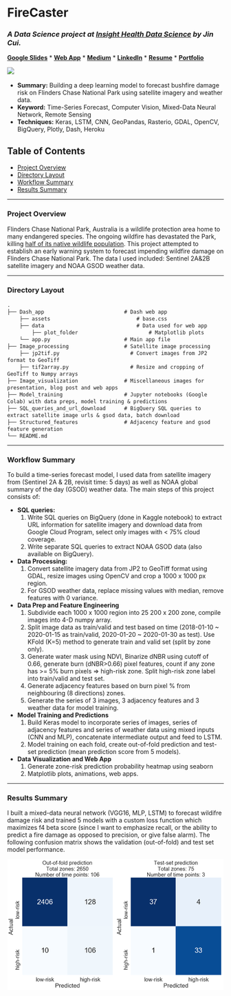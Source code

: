 # FireCaster
### *A Data Science project at [Insight Health Data Science](https://www.insighthealthdata.com/) by Jin Cui.*


[**Google Slides**](https://docs.google.com/presentation/d/1h2yOoLqJH6JAufcHWqZvux6jQl7qYj33gC5rinFcX8k/edit?usp=sharing) * [**Web App**](https://docs.google.com/presentation/d/1EzvNZ0XEXELiSLZaI3wUA8zZ6JZ0jSBYzC3BHe-3ezM/edit?usp=sharing) * [**Medium**](https://medium.com/@jincui_32383/firecaster-93465e719d55) *
[**LinkedIn**](https://www.linkedin.com/in/cjinny/) * 
[**Resume**](https://drive.google.com/file/d/1XEDraiFqlYJaJL5R9kI55w_6Kfg9Nxtd/view?usp=sharing) *
[**Portfolio**](https://github.com/CJinny/portfolio)


![](https://raw.githubusercontent.com/CJinny/insight_project_firecaster/master/Image_visualization/frontpage_resize.gif)


- **Summary:** Building a deep learning model to forecast bushfire damage risk on Flinders Chase National Park using satellite imagery and weather data.
- **Keyword:** Time-Series Forecast, Computer Vision, Mixed-Data Neural Network, Remote Sensing
- **Techniques:** Keras, LSTM, CNN, GeoPandas, Rasterio, GDAL, OpenCV, BigQuery, Plotly, Dash, Heroku


## Table of Contents

- [Project Overview](#project-overview)
- [Directory Layout](#directory-layout)
- [Workflow Summary](#workflow-summary)
- [Results Summary](#results-summary)

___
### Project Overview

Flinders Chase National Park, Australia is a wildlife protection area home to many endangered species. The ongoing wildfire has devastated the Park, killing [half of its native wildlife population](https://www.cbsnews.com/news/australia-fires-nasa-satellite-images-show-wildfires-destroy-kangaroo-island/). This project attempted to establish an early warning system to forecast impending wildfire damage on Flinders Chase National Park. The data I used included: Sentinel 2A&2B satellite imagery and NOAA GSOD weather data.

___
### Directory Layout
    .
    ├── Dash_app                          # Dash web app
        ├── assets                            # base.css
        ├── data                              # Data used for web app
            ├── plot_folder                       # Matplotlib plots
        └── app.py                        # Main app file
    ├── Image_processing                  # Satellite image processing
        ├── jp2tif.py                       # Convert images from JP2 format to GeoTiff
        ├── tif2array.py                    # Resize and cropping of GeoTiff to Numpy arrays
    ├── Image_visualization               # Miscellaneous images for presentation, blog post and web apps
    ├── Model_training                    # Jupyter notebooks (Google Colab) with data preps, model training & predictions
    ├── SQL_queries_and_url_download      # BigQuery SQL queries to extract satellite image urls & gsod data, batch download
    ├── Structured_features               # Adjacency feature and gsod feature generation
    └── README.md
___
### Workflow Summary

To build a time-series forecast model, I used data from satellite imagery from (Sentinel 2A & 2B, revisit time: 5 days) as well as NOAA global summary of the day (GSOD) weather data. The main steps of this project consists of:

- **SQL queries:** 
  1. Write SQL queries on BigQuery (done in Kaggle notebook) to extract URL information for satellite imagery and download data from Google Cloud Program, select only images with < 75% cloud coverage. 
  2. Write separate SQL queries to extract NOAA GSOD data (also available on BigQuery).
- **Data Processing:** 
  1. Convert satellite imagery data from JP2 to GeoTiff format using GDAL, resize images using OpenCV and crop a 1000 x 1000 px region.
  2. For GSOD weather data, replace missing values with median, remove features with 0 variance.
- **Data Prep and Feature Engineering**
  1. Subdivide each 1000 x 1000 region into 25 200 x 200 zone, compile images into 4-D numpy array.
  2. Split image data as train/valid and test based on time (2018-01-10 ~ 2020-01-15 as train/valid, 2020-01-20 ~ 2020-01-30 as test). Use KFold (K=5) method to generate train and valid set (split by zone only). 
  3. Generate water mask using NDVI, Binarize dNBR using cutoff of 0.66, generate burn (dNBR>0.66) pixel features, count if any zone has >= 5% burn pixels => high-risk zone. Split high-risk zone label into train/valid and test set.
  4. Generate adjacency features based on burn pixel % from neighbouring (8 directions) zones.
  4. Generate the series of 3 images, 3 adjacency features and 3 weather data for model training.
- **Model Training and Predictions**
  1. Build Keras model to incorporate series of images, series of adjacency features and series of weather data using mixed inputs (CNN and MLP), concatenate intermediate output and feed to LSTM.
  2. Model training on each fold, create out-of-fold prediction and test-set prediction (mean prediction score from 5 models).
- **Data Visualization and Web App**
  1. Generate zone-risk prediction probability heatmap using seaborn
  2. Matplotlib plots, animations, web apps.
  
___
### Results Summary
 
I built a mixed-data neural network (VGG16, MLP, LSTM) to forecast wildifre damage risk and trained 5 models with a custom loss function which maximizes f4 beta score (since I want to emphasize recall, or the ability to predict a fire damage as opposed to precision, or give false alarm). The following confusion matrix shows the validation (out-of-fold) and test set model performance.
 
<img src="https://raw.githubusercontent.com/CJinny/insight_project_firecaster/master/Image_visualization/model_performance_oof_test.png" alt="" width=600>

  
